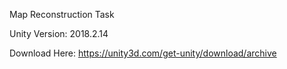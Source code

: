Map Reconstruction Task

Unity Version: 2018.2.14

Download Here: https://unity3d.com/get-unity/download/archive
